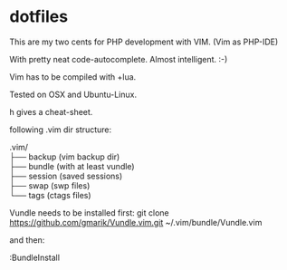 dotfiles
========
This are my two cents for PHP development with VIM. (Vim as PHP-IDE)

With pretty neat code-autocomplete. Almost intelligent. :-)

Vim has to be compiled with +lua.

Tested on OSX and Ubuntu-Linux.

<leader>h gives a cheat-sheet.

following .vim dir structure:

.vim/<br>
├── backup (vim backup dir)<br>
├── bundle (with at least vundle)<br>
├── session (saved sessions)<br>
├── swap (swp files)<br>
└── tags (ctags files)<br>


Vundle needs to be installed first:
git clone https://github.com/gmarik/Vundle.vim.git ~/.vim/bundle/Vundle.vim

and then:

:BundleInstall

